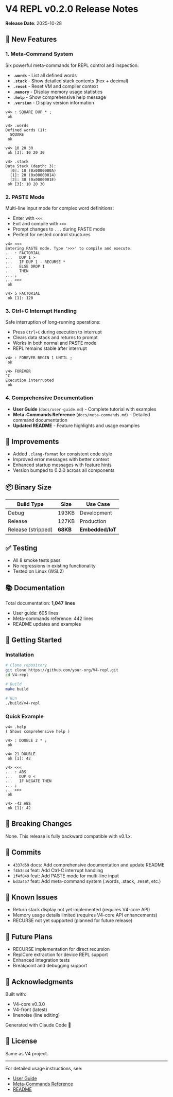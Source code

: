 # V4 REPL v0.2.0 Release Notes

**Release Date**: 2025-10-28

## 🎉 New Features

### 1. Meta-Command System

Six powerful meta-commands for REPL control and inspection:

- **`.words`** - List all defined words
- **`.stack`** - Show detailed stack contents (hex + decimal)
- **`.reset`** - Reset VM and compiler context
- **`.memory`** - Display memory usage statistics
- **`.help`** - Show comprehensive help message
- **`.version`** - Display version information

```forth
v4> : SQUARE DUP * ;
 ok

v4> .words
Defined words (1):
  SQUARE
 ok

v4> 10 20 30
 ok [3]: 10 20 30

v4> .stack
Data Stack (depth: 3):
  [0]: 10 (0x0000000A)
  [1]: 20 (0x00000014)
  [2]: 30 (0x0000001E)
 ok [3]: 10 20 30
```

### 2. PASTE Mode

Multi-line input mode for complex word definitions:

- Enter with `<<<`
- Exit and compile with `>>>`
- Prompt changes to `...` during PASTE mode
- Perfect for nested control structures

```forth
v4> <<<
Entering PASTE mode. Type '>>>' to compile and execute.
... : FACTORIAL
...   DUP 1 >
...   IF DUP 1 - RECURSE *
...   ELSE DROP 1
...   THEN
... ;
... >>>
 ok

v4> 5 FACTORIAL
 ok [1]: 120
```

### 3. Ctrl+C Interrupt Handling

Safe interruption of long-running operations:

- Press `Ctrl+C` during execution to interrupt
- Clears data stack and returns to prompt
- Works in both normal and PASTE mode
- REPL remains stable after interrupt

```forth
v4> : FOREVER BEGIN 1 UNTIL ;
 ok

v4> FOREVER
^C
Execution interrupted
 ok
```

### 4. Comprehensive Documentation

- **User Guide** (`docs/user-guide.md`) - Complete tutorial with examples
- **Meta-Commands Reference** (`docs/meta-commands.md`) - Detailed command documentation
- **Updated README** - Feature highlights and usage examples

## 🔧 Improvements

- Added `.clang-format` for consistent code style
- Improved error messages with better context
- Enhanced startup messages with feature hints
- Version bumped to 0.2.0 across all components

## 📦 Binary Size

| Build Type | Size | Use Case |
|------------|------|----------|
| Debug | 193KB | Development |
| Release | 127KB | Production |
| Release (stripped) | **68KB** | **Embedded/IoT** |

## ✅ Testing

- All 8 smoke tests pass
- No regressions in existing functionality
- Tested on Linux (WSL2)

## 📚 Documentation

Total documentation: **1,047 lines**

- User guide: 605 lines
- Meta-commands reference: 442 lines
- README updates and examples

## 🚀 Getting Started

### Installation

```bash
# Clone repository
git clone https://github.com/your-org/V4-repl.git
cd V4-repl

# Build
make build

# Run
./build/v4-repl
```

### Quick Example

```forth
v4> .help
( Shows comprehensive help )

v4> : DOUBLE 2 * ;
 ok

v4> 21 DOUBLE
 ok [1]: 42

v4> <<<
... : ABS
...   DUP 0 <
...   IF NEGATE THEN
... ;
... >>>
 ok

v4> -42 ABS
 ok [1]: 42
```

## 🔄 Breaking Changes

None. This release is fully backward compatible with v0.1.x.

## 📝 Commits

- `4337d59` docs: Add comprehensive documentation and update README
- `f4b3c44` feat: Add Ctrl-C interrupt handling
- `1f4f849` feat: Add PASTE mode for multi-line input
- `bd3a457` feat: Add meta-command system (.words, .stack, .reset, etc.)

## 🐛 Known Issues

- Return stack display not yet implemented (requires V4-core API)
- Memory usage details limited (requires V4-core API enhancements)
- RECURSE not yet supported (planned for future release)

## 🔮 Future Plans

- RECURSE implementation for direct recursion
- ReplCore extraction for device REPL support
- Enhanced integration tests
- Breakpoint and debugging support

## 🙏 Acknowledgments

Built with:
- V4-core v0.3.0
- V4-front (latest)
- linenoise (line editing)

Generated with Claude Code 🤖

## 📄 License

Same as V4 project.

---

For detailed usage instructions, see:
- [User Guide](docs/user-guide.md)
- [Meta-Commands Reference](docs/meta-commands.md)
- [README](README.md)
